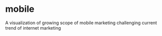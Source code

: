 mobile
======
A visualization of growing scope of mobile marketing challenging current trend of internet marketing
